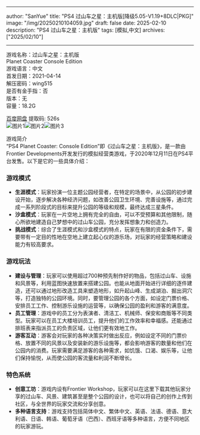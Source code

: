 
---
author: "SanYue"
title: "PS4 过山车之星：主机版[降级5.05-V1.19+8DLC|PKG]"
image: "/img/20250210104059.jpg"
draft: false
date: 2025-02-10
description: "PS4 过山车之星：主机版"
tags: [模拟,中文]
archives: ["2025/02/10"]

---

游戏名称：过山车之星：主机版   
Planet Coaster Console Edition    
游戏语言：中文  
首发日期：2021-04-14  
解压密码：wing515  
是否有金手指：否  
版本：无   
容量：18.2G

[百度网盘](https://pan.baidu.com/s/1OK5Y4M8PRfGf6XDtr5FB5Q) 提取码: 526s  
![图片1](/img/efbd08.jpg)![图片2](/img/4e59f7.jpg)![图片3](/img/9e9a4b.jpg)  

游戏简介  
“PS4 Planet Coaster: Console Edition”即《过山车之星：主机版》，是一款由Frontier Developments开发发行的模拟经营类游戏，于2020年12月11日在PS4平台发售。以下是它的一些具体介绍：

### 游戏模式
- **生涯模式**：玩家扮演一位主题公园经营者，在特定的场景中，从公园的初步建设开始，逐步解决各种经济问题，如改善公园卫生环境、完善设施等，通过完成一系列阶段式的目标来提升公园的等级和规模，最终达成三星条件。
- **沙盒模式**：玩家在一片空地上拥有完全的自由，可以不受预算和其他限制，随心所欲地建造自己梦想中的过山车公园，充分发挥想象力和创造力。
- **挑战模式**：综合了生涯模式和沙盒模式的特点，玩家在有限的资金条件下，需要带有一定目的性地在空地上建立起心仪的游乐场，对玩家的经营策略和建设能力有较高要求。

### 游戏玩法
- **建设与管理**：玩家可以使用超过700种预先制作好的物品，包括过山车、设施和风景等，利用蓝图快速放置来搭建公园。也能从地面开始进行详细的逐件建造，还可以通过地形改造工具来塑造地形，如升起山峰、生成湖泊、掘出洞穴等，打造独特的公园环境。同时，要管理公园的各个方面，如设定门票价格、安排员工工作、控制游乐设施的运营等，以确保公园的盈利和游客的满意度。
- **员工管理**：游戏中的员工分为表演者、清洁工、机械师、保安和商贩等不同类型。玩家可以在员工大楼培训员工，提升他们的工作效率和幸福感。还能通过排班表来指派员工的负责区域，让他们更有效地工作。
- **游客互动**：游客会对玩家的各种决策实时做出反应，例如设定不同的门票价格、放置不同的风景以及安装新的游乐设施等，都会影响游客的数量和他们在公园内的消费。玩家需要满足游客的各种需求，如饥饿、口渴、娱乐等，让他们保持愉悦，从而使公园的客流量和利润不断增长。

### 特色系统
- **创意工坊**：游戏内设有Frontier Workshop，玩家可以在这里下载其他玩家分享的过山车、风景、建筑甚至是整个公园的设计，也可以将自己的创作上传到社区，与全世界的玩家交流和分享创意。
- **多种语言支持**：游戏支持包括简体中文、繁体中文、英语、法语、德语、意大利语、日语、韩语、葡萄牙语（巴西）、西班牙语等多种语言，方便不同地区的玩家游玩。

